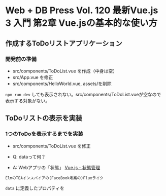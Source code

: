 # Web + DB Press Vol. 120 最新Vue.js 3 入門 第2章 Vue.jsの基本的な使い方

## 作成するToDoリストアプリケーション

### 開発前の準備

- src/components/ToDoList.vue を作成（中身は空）
- src/App.vue を修正
- src/components/HelloWorld.vue, assets/を削除

`npm run dev` しても表示されない。src/components/ToDoList.vueが空なので表示する対象がない。

## ToDoリストの表示を実装

### 1つのToDoを表示するまでを実装

- src/components/ToDoList.vue を修正

- Q: dataって何？
- A: Webアプリの「状態」
[Vue.js - 状態管理](https://v3.ja.vuejs.org/guide/state-management.html#%E5%85%AC%E5%BC%8F%E3%81%AE-flux-%E3%83%A9%E3%82%A4%E3%82%AF%E3%81%AA%E5%AE%9F%E8%A3%85)

```
ElmのTEAインスパイアの(FaceBook考案の)Fluxライク
```

`data` に定義したプロパティを<template>内で参照できる。
Mustache構文（二重の波括弧）を記述するとJavaScript式を記述できる。


#### v-bindディレクティブ

`v-bind:title="todo"` によって、li要素のtitle属性にtodoをバインドしている。


### 複数のToDoを表示するまでを実装

v-forディレクティブにより、複数の要素を反復して表示できる。

v-forディレクティブ
https://v3.ja.vuejs.org/guide/list.html

> 配列に基づいて、アイテムのリストを描画するために、v-for ディレクティブを使用することができます。
> v-for ディレクティブには、 item in items の形式の特別な構文が必要で、 items はソースデータの配列、 item は繰り返される配列要素のエイリアスです。

key属性
https://v3.ja.vuejs.org/guide/migration/key-attribute.html

> 特別な属性である key はノードの ID を追跡するために Vue の仮想 DOM のアルゴリズムのヒントとして使用されます。

keyは仮想DOMのノードを一意で見つけるやつと認識（多分 DOMツリー内でグローバル）

## 入力フォームと追加ボタンを実装

### 入力フォームを実装

`v-model="プロパティ名"` と入力することにより、inputタグの入力内容をプロパティに反映できる。

https://v3.ja.vuejs.org/guide/migration/v-model.html

> Vue 3 では、双方向データバインディングの API が標準化され、混乱を減らし、開発者が v-model ディレクティブをより柔軟に使えるようになりました。

data（状態）が変わるとリアクティブシステムが反応（再描画）みたいな認識

Vue 2ではどうだったんだろう？？？

### ボタンを実装

`v-on:click="handleClick"` のように記述するとclickイベントが発火した時、methodsオプション内のhandleClickメソッドを呼び出す。

この場合のthisは何を指すの？という話になった。

### 入力内容をToDoリストに追加するまでを実装

inputタグに項目を入力し、ボタンをクリックするとToDoリストに要素が追加される。

1. inputタグのvalue属性に値が入る
2. バインドしているinputValueという変数に値が入る
3. 状態が変わったのでリアクティブシステムが反応
4. v-forの部分に差分があるので、そこだけ再描画（この時、v-for以下のliタグすべてなのか、liタグ１つだけなのか）

## 操作機能を実装

### 「完了」のチェック表示とクリックによる変更を実装

`v-on:click="todo.done = !todo.done"` で `todo.done` のステータスを反転。JavaScriptを直接書けるのが面白い。
`<span v-if="todo.done">✔️</span>` でチェックマークの表示を切り替えている

[https://v3.ja.vuejs.org/guide/conditional.html](https://v3.ja.vuejs.org/guide/conditional.html)

> とても頻繁に何かを切り替える必要があれば `v-show` を選び、条件が実行時に変更することがほとんどない場合は、`v-if` を選びます。

#### ToDoリストのフィルタ機能を実装

`v-for` computedオプションで定義したメソッドにより、`filteredValue` の文字列を含む要素のみを返す。

[https://v3.ja.vuejs.org/guide/reactivity-computed-watchers.html](https://v3.ja.vuejs.org/guide/reactivity-computed-watchers.html)


> 他の状態に依存した状態が必要となることがあります。Vue では、これをコンポーネントの算出プロパティとして処理します。

- 算出プロパティ： computed property の訳だと思われる

## ToDOリストを装飾

`v-bind:class="{'done': todo.done}"` により、`todo.done` が `true` の時に class `done` が追加され、緑背景のCSSが適用される。
classの結合の考慮が入らないのは便利だけど、 `v-bind:class` は意味が取りづらい。


[https://v3.ja.vuejs.org/guide/class-and-style.html](https://v3.ja.vuejs.org/guide/class-and-style.html)

> 文字列の連結に手を出すのは煩わしく、エラーのもとです。そのため、Vue は v-bind が class と style と一緒に使われるとき、特別な拡張機能を提供します。

